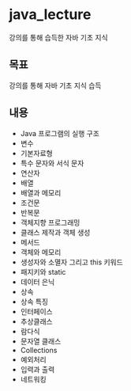 # java_lecture
강의를 통해 습득한 자바 기초 지식

목표
-
강의를 통해 자바 기초 지식 습득

내용
-
* Java 프로그램의 실행 구조
* 변수
* 기본자료형
* 특수 문자와 서식 문자
* 연산자
* 배열
* 배열과 메모리
* 조건문
* 반복문
* 객체지향 프로그래밍
* 클래스 제작과 객체 생성
* 메서드
* 객체와 메모리
* 생성자와 소멸자 그리고 this 키워드
* 패지키와 static
* 데이터 은닉
* 상속
* 상속 특징
* 인터페이스
* 추상클래스
* 람다식
* 문자열 클래스
* Collections
* 예외처리
* 입력과 출력
* 네트워킹